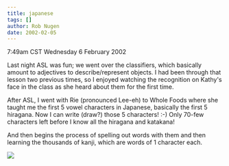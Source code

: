 ```yaml
---
title: japanese
tags: []
author: Rob Nugen
date: 2002-02-05
---
```


<title>Vapors</title>
<p class=date>7:49am CST Wednesday 6 February 2002</p>

<p>Last night ASL was fun; we went over the classifiers, which
basically amount to adjectives to describe/represent objects.  I had
been through that lesson two previous times, so I enjoyed watching the
recognition on Kathy's face in the class as she heard about them for
the first time.</p>

<p>After ASL, I went with Rie (pronounced Lee-eh) to Whole Foods where
she taught me the first 5 vowel characters in Japanese, basically the
first 5 hiragana.  Now I can write (draw?) those 5 characters!  :-)
Only 70-few characters left before I know all the hiragana and
katakana!</p>

<p>And then begins the process of spelling out words with them and then
learning the thousands of kanji, which are words of 1 character each.</p>

<p><img src='/images/rob/wL-ROB.gif'/></p>

